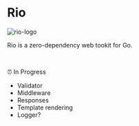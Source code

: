 # Rio

![rio-logo](https://github.com/TunedMystic/rio/assets/6523726/a057be3b-5c96-47b8-b5b9-5053b22e535f)

Rio is a zero-dependency web tookit for Go.

<br />

⏰ In Progress

- Validator
- Middleware
- Responses
- Template rendering
- Logger?
